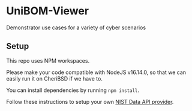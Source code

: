 # UniBOM-Viewer

Demonstrator use cases for a variety of cyber scenarios

## Setup

This repo uses NPM workspaces.

Please make your code compatible with NodeJS v16.14.0, so that we can easily
run it on CheriBSD if we have to.

You can install dependencies by running `npm install`.

Follow these instructions to setup your own [NIST Data API provider](https://github.com/nqminds/UniBOM/blob/main/packages/sbom-gap-cli/nist-data-api/README.md).
